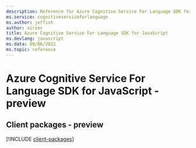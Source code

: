 ```yaml
---
description: Reference for Azure Cognitive Service For Language SDK for JavaScript
ms.service: cognitiveserviceforlanguage
ms.author: jeffish
author: xirzec
title: Azure Cognitive Service For Language SDK for JavaScript
ms.devlang: javascript
ms.data: 09/06/2022
ms.topic: reference
---
```

# Azure Cognitive Service For Language SDK for JavaScript - preview

## Client packages - preview
[!INCLUDE [client-packages](cognitive-service-for-language-client-index.md)]